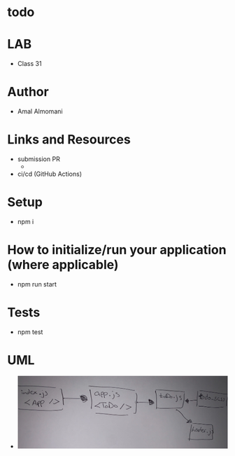 # todo

# LAB 
  - Class 31

# Author
  - Amal Almomani

# Links and Resources
  - submission PR 
    - [](https://github.com/amal-401-advanced-javascript/todo/pull/3)
  - ci/cd (GitHub Actions)

# Setup
  - npm i

# How to initialize/run your application (where applicable)
  - npm run start

# Tests
  - npm test

# UML
  - ![](./hocks.jpg)
